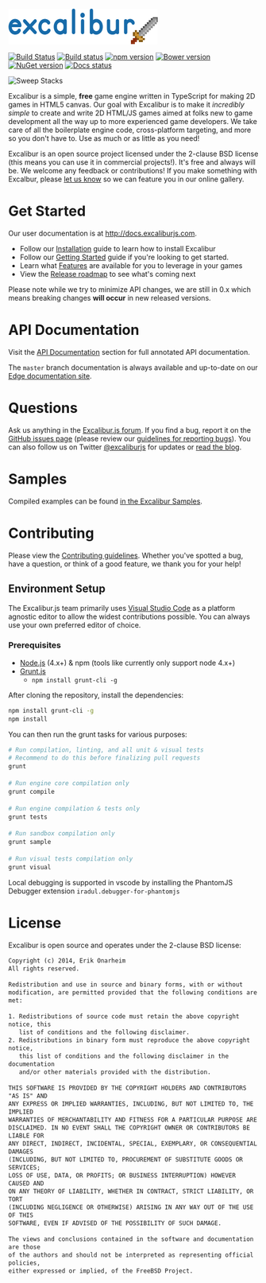 ![Logo](/assets/logo.png?raw=true)

[![Build Status](https://travis-ci.org/excaliburjs/Excalibur.png?branch=master)](https://travis-ci.org/excaliburjs/Excalibur)
[![Build status](https://ci.appveyor.com/api/projects/status/9i7s7dokx0uygu34?svg=true)](https://ci.appveyor.com/project/eonarheim/excalibur)
[![npm version](https://badge.fury.io/js/excalibur.png)](https://badge.fury.io/js/excalibur)
[![Bower version](https://badge.fury.io/bo/excalibur.png)](http://badge.fury.io/bo/excalibur)
[![NuGet version](https://badge.fury.io/nu/Excalibur.png)](http://badge.fury.io/nu/Excalibur)
[![Docs status](https://readthedocs.org/projects/excaliburjs/badge/?version=latest)](http://excaliburjs.readthedocs.org/en/latest/?badge=latest)

![Sweep Stacks](http://excaliburjs.com/assets/images/homepage-xp.png)

Excalibur is a simple, **free** game engine written in TypeScript for making 2D games in HTML5 canvas. Our goal with Excalibur is to make it *incredibly simple* to create and write 2D HTML/JS games aimed at folks new to game development all the way up to more experienced game developers. We take care of all the boilerplate engine code, cross-platform targeting, and more so you don't have to. Use as much or as little as you need!

Excalibur is an open source project licensed under the 2-clause BSD license (this means you can use it in commercial projects!). It's free and always will be. We welcome any feedback or contributions! If you make something with Excalbur, please [let us know](https://groups.google.com/forum/#!forum/excaliburjs) so we can feature you in our online gallery.

# Get Started

Our user documentation is at http://docs.excaliburjs.com.

- Follow our [Installation](http://docs.excaliburjs.com/en/latest/installation.html) guide to learn how to install Excalibur
- Follow our [Getting Started](http://docs.excaliburjs.com/en/latest/quickstart.html) guide if you're looking to get started.
- Learn what [Features](http://docs.excaliburjs.com/en/latest/features.html) are available for you to leverage in your games
- View the [Release roadmap](https://github.com/excaliburjs/Excalibur/milestones) to see what's coming next

Please note while we try to minimize API changes, we are still in 0.x which means breaking changes **will occur** in new
released versions.

# API Documentation

Visit the [API Documentation](http://docs.excaliburjs.com/en/latest/index.html#api-documentation) section for full annotated API documentation.

The `master` branch documentation is always available and up-to-date on our [Edge documentation site](http://excaliburjs.com/docs/api/edge).

# Questions

Ask us anything in the [Excalibur.js forum](https://groups.google.com/forum/#!forum/excaliburjs). 
If you find a bug, report it on the [GitHub issues page](https://github.com/excaliburjs/Excalibur/issues) (please review our [guidelines for reporting bugs](https://github.com/excaliburjs/Excalibur/blob/master/.github/CONTRIBUTING.md#reporting-bugs)).
You can also follow us on Twitter [@excaliburjs](http://twitter.com/excaliburjs) for updates or [read the blog](http://blog.excaliburjs.com).

# Samples

Compiled examples can be found [in the Excalibur Samples](http://excaliburjs.com/samples/).

# Contributing

Please view the [Contributing guidelines](.github/CONTRIBUTING.md). Whether you've spotted a bug, have a question, or think of a good feature, we thank you for your help!

## Environment Setup

The Excalibur.js team primarily uses [Visual Studio Code](http://code.visualstudio.com) as a platform agnostic editor to
allow the widest contributions possible. You can always use your own preferred editor of choice.

### Prerequisites

- [Node.js](https://nodejs.org/) (4.x+) & npm (tools like currently only support node 4.x+)
- [Grunt.js](http://gruntjs.com/)
  - `npm install grunt-cli -g`

After cloning the repository, install the dependencies:

```sh
npm install grunt-cli -g
npm install
```

You can then run the grunt tasks for various purposes:

```bash
# Run compilation, linting, and all unit & visual tests
# Recommend to do this before finalizing pull requests
grunt

# Run engine core compilation only
grunt compile

# Run engine compilation & tests only
grunt tests    

# Run sandbox compilation only
grunt sample

# Run visual tests compilation only
grunt visual
```

Local debugging is supported in vscode by installing the PhantomJS Debugger extension `iradul.debugger-for-phantomjs`




# License

Excalibur is open source and operates under the 2-clause BSD license:

	Copyright (c) 2014, Erik Onarheim
	All rights reserved.
	
	Redistribution and use in source and binary forms, with or without
	modification, are permitted provided that the following conditions are met: 
	
	1. Redistributions of source code must retain the above copyright notice, this
	   list of conditions and the following disclaimer. 
	2. Redistributions in binary form must reproduce the above copyright notice,
	   this list of conditions and the following disclaimer in the documentation
	   and/or other materials provided with the distribution. 
	
	THIS SOFTWARE IS PROVIDED BY THE COPYRIGHT HOLDERS AND CONTRIBUTORS "AS IS" AND
	ANY EXPRESS OR IMPLIED WARRANTIES, INCLUDING, BUT NOT LIMITED TO, THE IMPLIED
	WARRANTIES OF MERCHANTABILITY AND FITNESS FOR A PARTICULAR PURPOSE ARE
	DISCLAIMED. IN NO EVENT SHALL THE COPYRIGHT OWNER OR CONTRIBUTORS BE LIABLE FOR
	ANY DIRECT, INDIRECT, INCIDENTAL, SPECIAL, EXEMPLARY, OR CONSEQUENTIAL DAMAGES
	(INCLUDING, BUT NOT LIMITED TO, PROCUREMENT OF SUBSTITUTE GOODS OR SERVICES;
	LOSS OF USE, DATA, OR PROFITS; OR BUSINESS INTERRUPTION) HOWEVER CAUSED AND
	ON ANY THEORY OF LIABILITY, WHETHER IN CONTRACT, STRICT LIABILITY, OR TORT
	(INCLUDING NEGLIGENCE OR OTHERWISE) ARISING IN ANY WAY OUT OF THE USE OF THIS
	SOFTWARE, EVEN IF ADVISED OF THE POSSIBILITY OF SUCH DAMAGE.
	
	The views and conclusions contained in the software and documentation are those
	of the authors and should not be interpreted as representing official policies, 
	either expressed or implied, of the FreeBSD Project.
